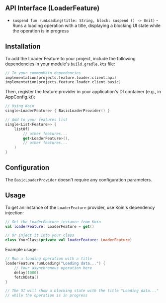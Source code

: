 ## API Interface (LoaderFeature)
- `suspend fun runLoading(title: String, block: suspend () -> Unit)` - Runs a loading operation with a title, displaying a blocking UI state while the operation is in progress

## Installation

To add the Loader Feature to your project, include the following dependencies in your module's `build.gradle.kts` file:

```kotlin
// In your commonMain dependencies
implementation(projects.feature.loader.client.api)
implementation(projects.feature.loader.client.basic)
```

Then, register the feature provider in your application's DI container (e.g., in AppConfig.kt):

```kotlin
// Using Koin
single<LoaderFeature> { BasicLoaderProvider() }

// Add to your features list
single<List<Feature>> {
    listOf(
        // other features...
        get<LoaderFeature>(),
        // other features...
    )
}
```

## Configuration
The `BasicLoaderProvider` doesn't require any configuration parameters.

## Usage
To get an instance of the `LoaderFeature` provider, use Koin's dependency injection:

```kotlin
// Get the LoaderFeature instance from Koin
val loaderFeature: LoaderFeature = get()

// Or inject it into your class
class YourClass(private val loaderFeature: LoaderFeature)
```

Example usage:

```kotlin
// Run a loading operation with a title
loaderFeature.runLoading("Loading data...") {
    // Your asynchronous operation here
    delay(1000)
    fetchData()
}

// The UI will show a blocking state with the title "Loading data..."
// while the operation is in progress
```